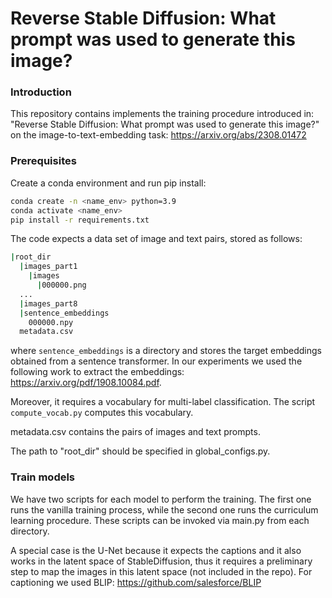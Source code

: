 # Reverse Stable Diffusion: What prompt was used to generate this image?
### Introduction

This repository contains implements the training procedure introduced in: "Reverse Stable Diffusion: What prompt was
used to generate this image?" on the image-to-text-embedding task: https://arxiv.org/abs/2308.01472

### Prerequisites
Create a conda environment and run pip install:
```bash
conda create -n <name_env> python=3.9
conda activate <name_env>
pip install -r requirements.txt
```
The code expects a data set of image and text pairs, stored as follows:
```bash
|root_dir
  |images_part1
    |images
      |000000.png
  ...
  |images_part8
  |sentence_embeddings
    000000.npy
  metadata.csv
```
where ```sentence_embeddings``` is a directory and stores the target embeddings obtained from a sentence transformer.
In our experiments we used the following work to extract the embeddings: https://arxiv.org/pdf/1908.10084.pdf.


Moreover, it requires a vocabulary for multi-label classification. The script ```compute_vocab.py``` computes this vocabulary.

metadata.csv contains the pairs of images and text prompts.

The path to "root_dir" should be specified in global_configs.py.
### Train models

We have two scripts for each model to perform the training. The first one runs the vanilla training process, while 
the second one runs the curriculum learning procedure. These scripts can be invoked via main.py from each directory.

A special case is the U-Net because it expects the captions and it also works in the latent space of StableDiffusion, thus it requires
a preliminary step to map the images in this latent space (not included in the repo).
For captioning we used BLIP: https://github.com/salesforce/BLIP

### 


